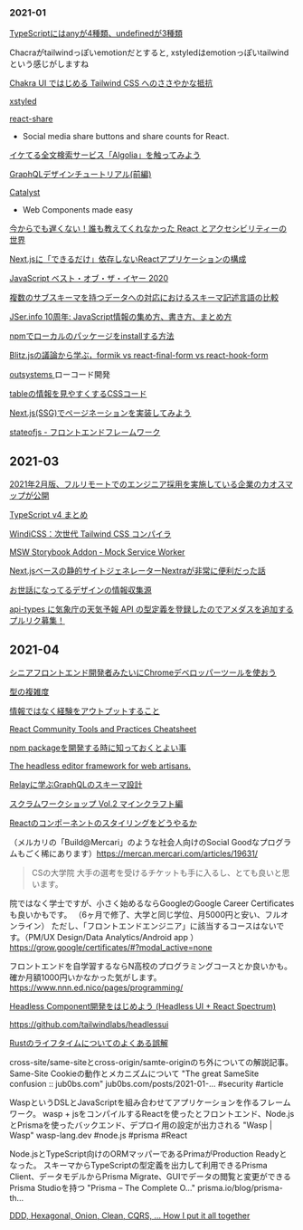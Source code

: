 ### 2021-01

[ TypeScriptにはanyが4種類、undefinedが3種類 ]( https://zenn.dev/qnighy/articles/64145f6ff849e5 )

Chacraがtailwindっぽいemotionだとすると, xstyledはemotionっぽいtailwindという感じがしますね

[ Chakra UI ではじめる Tailwind CSS へのささやかな抵抗 ]( https://speakerdeck.com/line_developers/modest-resistance-to-tailwind-css-starting-with-chakra-ui )

[ xstyled ]( https://xstyled.dev/ )

[ react-share ]( https://github.com/nygardk/react-share)
  - Social media share buttons and share counts for React.

[ イケてる全文検索サービス「Algolia」を触ってみよう ]( https://qiita.com/tschy/items/eefbb3a0dc60cd11ab9a )

[ GraphQLデザインチュートリアル(前編) ]( https://qiita.com/hitochan777/items/04c16ca770f7b3a84af5 )

[ Catalyst ]( https://github.com/github/Catalyst )
  - Web Components made easy

[ 今からでも遅くない！誰も教えてくれなかった React とアクセシビリティーの世界 ]( https://zenn.dev/neet/articles/8b4d8d42fb2a5e )

[ Next.jsに「できるだけ」依存しないReactアプリケーションの構成 ]( https://zenn.dev/panda_program/articles/nextjs-architecture )

[ JavaScript ベスト・オブ・ザ・イヤー 2020 ]( https://qiita.com/rana_kualu/items/e8a0f8f5589ff082539d )

[ 複数のサブスキーマを持つデータへの対応におけるスキーマ記述言語の比較 ]( https://eng-blog.iij.ad.jp/archives/6813 )

[ JSer.info 10周年: JavaScript情報の集め方、書き方、まとめ方 ]( https://jser.info/2021/01/16/jser-10th/ )

[ npmでローカルのパッケージをinstallする方法 ]( https://qiita.com/suin/items/c9c342f557bd885dbe06 )

[ Blitz.jsの議論から学ぶ，formik vs react-final-form vs react-hook-form ]( https://qiita.com/marin_a__/items/eee408c5e99d5b53416e )


[ outsystems ]( https://www.outsystems.com/ja-jp/ )
ローコード開発

[ tableの情報を見やすくするCSSコード ]( https://twitter.com/pulpxstyle/status/1356392459291398144 )

[ Next.js(SSG)でページネーションを実装してみよう ]( https://blog.microcms.io/next-pagination/ )

[ stateofjs - フロントエンドフレームワーク]( https://2020.stateofjs.com/ja-JP/technologies/front-end-frameworks/ )

## 2021-03

[ 2021年2月版、フルリモートでのエンジニア採用を実施している企業のカオスマップが公開 ]( https://codezine.jp/article/detail/13736 )

[ TypeScript v4 まとめ ]( https://zenn.dev/smish0000/articles/8da1f46aa4465f )

[ WindiCSS：次世代 Tailwind CSS コンパイラ ]( https://zenn.dev/hannoeru/articles/ce1a88a08b8dc4 )

[ MSW Storybook Addon ‐ Mock Service Worker ]( https://storybook.js.org/addons/msw-storybook-addon )

[ Next.jsベースの静的サイトジェネレーターNextraが非常に便利だった話 ]( https://zenn.dev/steelydylan/articles/what-is-nextra )

[ お世話になってるデザインの情報収集源 ]( https://catnose99.com/example-design/ )

[ api-types に気象庁の天気予報 API の型定義を登録したのでアメダスを追加するプルリク募集！ ]( https://zenn.dev/solufa/articles/how-to-publish-api-types )

## 2021-04

[ シニアフロントエンド開発者みたいにChromeデベロッパーツールを使おう ]( https://qiita.com/baby-degu/items/6f367b61d245d5bc217b )

[ 型の複雑度 ]( https://zenn.dev/jkugiya/articles/84d3f590e7ee23 )

[ 情報ではなく経験をアウトプットすること ]( https://lacolaco.hatenablog.com/entry/2021/03/08/100228?_ga=2.38197987.197228688.1617442211-150436382.1616814097 )

[ React Community Tools and Practices Cheatsheet ]( https://github.com/markerikson/react-community-tools-practices-cheatsheet )

[ npm packageを開発する時に知っておくとよい事 ]( https://qiita.com/keitakn/items/248ca999e1c34b89288e )

[ The headless editor framework for web artisans. ]( https://www.tiptap.dev/ )

[ Relayに学ぶGraphQLのスキーマ設計 ]( https://cockscomb.hatenablog.com/entry/designing-graphql-schema-learned-from-relay )

[ スクラムワークショップ Vol.2 マインクラフト編 ]( https://developers.gmo.jp/5571/ )

[ Reactのコンポーネントのスタイリングをどうやるか ]( https://qiita.com/lightnet328/items/218eb1c4a347302cc340 )

（メルカリの「Build@Mercari」のような社会人向けのSocial Goodなプログラムもごく稀にあります）https://mercan.mercari.com/articles/19631/


>CSの大学院
大手の選考を受けるチケットも手に入るし、とても良いと思います。

院ではなく学士ですが、小さく始めるならGoogleのGoogle Career Certificatesも良いかもです。
（6ヶ月で修了、大学と同じ学位、月5000円と安い、フルオンライン）
ただし、「フロントエンドエンジニア」に該当するコースはないです。（PM/UX Design/Data Analytics/Android app ）
https://grow.google/certificates/#?modal_active=none

フロントエンドを自学習するならN高校のプログラミングコースとか良いかも。確か月額1000円いかなかった気がします。
https://www.nnn.ed.nico/pages/programming/

[ Headless Component開発をはじめよう (Headless UI + React Spectrum) ]( https://zenn.dev/matamatanot/articles/7572dccafbc96d )

[ https://github.com/tailwindlabs/headlessui ]( https://github.com/tailwindlabs/headlessui )

[ Rustのライフタイムについてのよくある誤解 ]( https://github.com/pretzelhammer/rust-blog/blob/master/posts/translations/jp/common-rust-lifetime-misconceptions.md )

cross-site/same-siteとcross-origin/samte-originのち外についての解説記事。
Same-Site Cookieの動作とメカニズムについて "The great SameSite confusion :: jub0bs.com" jub0bs.com/posts/2021-01-… #security #article

WaspというDSLとJavaScriptを組み合わせてアプリケーションを作るフレームワーク。
wasp + jsをコンパイルするReactを使ったとフロントエンド、Node.jsとPrismaを使ったバックエンド、デプロイ用の設定が出力される "Wasp | Wasp" wasp-lang.dev #node.js #prisma #React

Node.jsとTypeScript向けのORMマッパーであるPrimaがProduction Readyとなった。
スキーマからTypeScriptの型定義を出力して利用できるPrisma Client、データモデルからPrisma Migrate、GUIでデータの閲覧と変更ができるPrisma Studioを持つ "Prisma – The Complete O…" prisma.io/blog/prisma-th…

[ DDD, Hexagonal, Onion, Clean, CQRS, … How I put it all together ](https://herbertograca.com/2017/11/16/explicit-architecture-01-ddd-hexagonal-onion-clean-cqrs-how-i-put-it-all-together/)

[]()
[]()
[]()
[]()
[]()
[]()
[]()
[]()
[]()
[]()
[]()
[]()
[]()
[]()
[]()
[]()
[]()
[]()
[]()
[]()
